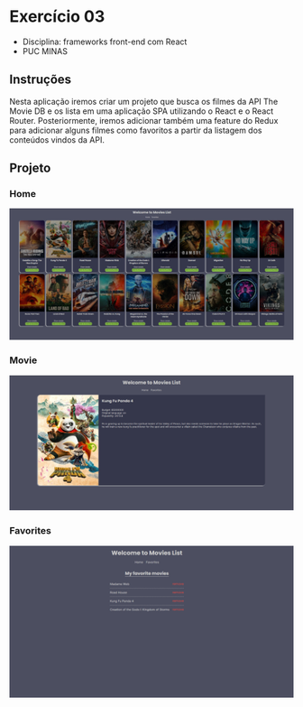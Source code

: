 # Exercício 03

- Disciplina: frameworks front-end com React
- PUC MINAS

## Instruções

Nesta aplicação iremos criar um projeto que busca os filmes da API The Movie DB e os lista em uma aplicação SPA utilizando o React e o React Router. Posteriormente, iremos adicionar também uma feature do Redux para adicionar alguns filmes como favoritos a partir da listagem dos conteúdos vindos da API.

## Projeto

### Home

![image](./public/project-image-2.png)

### Movie

![image](./public/project-image-4.png)

### Favorites

![image](./public/project-image-3.png)
